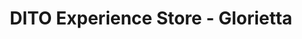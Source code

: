 ---
title: "DITO Experience Store - Glorietta"
url: /makati/dito-experience-store-glorietta/
shop: Handy
---